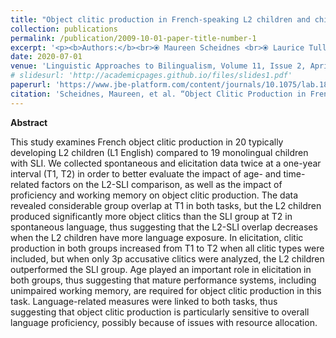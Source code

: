 ```yaml
---
title: "Object clitic production in French-speaking L2 children and children with SLI: A longitudinal comparison of elicited and spontaneous language"
collection: publications
permalink: /publication/2009-10-01-paper-title-number-1
excerpt: '<p><b>Authors:</b><br>⦿ Maureen Scheidnes <br>⦿ Laurice Tuller,<br>⦿ Philippe Prévost.</p>'
date: 2020-07-01
venue: 'Linguistic Approaches to Bilingualism, Volume 11, Issue 2, April 2021 (pages 259-288)'
# slidesurl: 'http://academicpages.github.io/files/slides1.pdf'
paperurl: 'https://www.jbe-platform.com/content/journals/10.1075/lab.18086.sch'
citation: 'Scheidnes, Maureen, et al. “Object Clitic Production in French-Speaking L2 Children and Children with SLI: A Longitudinal Comparison of Elicited and Spontaneous Language.” Linguistic Approaches to Bilingualism, John Benjamins, 7 Jan. 2020, doi.org/10.1075/lab.18086.sch.'
---
```


<p><b>Abstract</b></p>
This study examines French object clitic production in 20 typically developing L2 children (L1 English) compared to 19 monolingual children with SLI. We collected spontaneous and elicitation data twice at a one-year interval (T1, T2) in order to better evaluate the impact of age- and time-related factors on the L2-SLI comparison, as well as the impact of proficiency and working memory on object clitic production. The data revealed considerable group overlap at T1 in both tasks, but the L2 children produced significantly more object clitics than the SLI group at T2 in spontaneous language, thus suggesting that the L2-SLI overlap decreases when the L2 children have more language exposure. In elicitation, clitic production in both groups increased from T1 to T2 when all clitic types were included, but when only 3p accusative clitics were analyzed, the L2 children outperformed the SLI group. Age played an important role in elicitation in both groups, thus suggesting that mature performance systems, including unimpaired working memory, are required for object clitic production in this task. Language-related measures were linked to both tasks, thus suggesting that object clitic production is particularly sensitive to overall language proficiency, possibly because of issues with resource allocation.